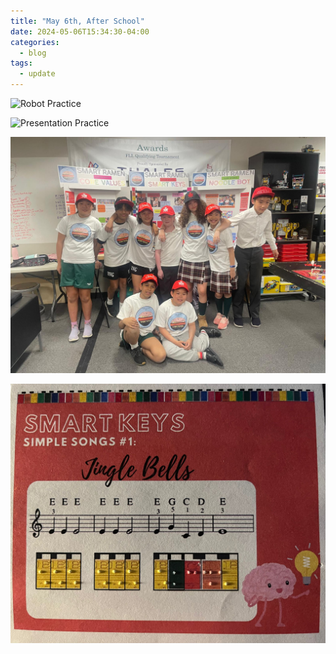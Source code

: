 ```yaml
---
title: "May 6th, After School"
date: 2024-05-06T15:34:30-04:00
categories:
  - blog
tags:
  - update
---
```


![Robot Practice](/assets/images/robot-practice-5.6.JPG)

![Presentation Practice](/assets/images/presentation-practice-5.6.JPG)

![Group Photo](/assets/images/group-photo-5.6.jpg)

![Song Card](/assets/images/song-card.jpg)

